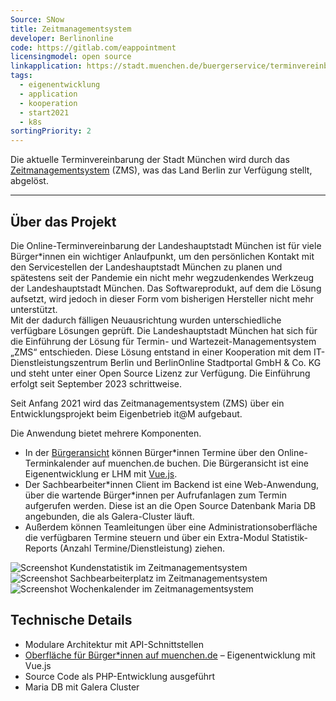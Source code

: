```yaml
---
Source: SNow
title: Zeitmanagementsystem
developer: Berlinonline
code: https://gitlab.com/eappointment
licensingmodel: open source
linkapplication: https://stadt.muenchen.de/buergerservice/terminvereinbarung.html
tags:
  - eigenentwicklung
  - application
  - kooperation
  - start2021
  - k8s
sortingPriority: 2
---
```


Die aktuelle Terminvereinbarung der Stadt München wird durch das [Zeitmanagementsystem](https://www.berlin.de/moderne-verwaltung/buergerservice/vor-ort/terminvereinbarung/artikel.959989.php) (ZMS), was das Land Berlin zur Verfügung stellt, abgelöst.

---

## Über das Projekt

Die Online-Terminvereinbarung der Landeshauptstadt München ist für viele Bürger\*innen ein wichtiger Anlaufpunkt, um den persönlichen Kontakt mit den Servicestellen der Landeshauptstadt München zu planen und spätestens seit der Pandemie ein nicht mehr wegzudenkendes Werkzeug der Landeshauptstadt München. Das Softwareprodukt, auf dem die Lösung aufsetzt, wird jedoch in dieser Form vom bisherigen Hersteller nicht mehr unterstützt.  
Mit der dadurch fälligen Neuausrichtung wurden unterschiedliche verfügbare Lösungen geprüft. Die Landeshauptstadt München hat sich für die Einführung der Lösung für Termin- und Wartezeit-Managementsystem „ZMS“ entschieden. Diese Lösung entstand in einer Kooperation mit dem IT-Dienstleistungszentrum Berlin und BerlinOnline Stadtportal GmbH & Co. KG und steht unter einer Open Source Lizenz zur Verfügung. Die Einführung erfolgt seit September 2023 schrittweise.

Seit Anfang 2021 wird das Zeitmanagementsystem (ZMS) über ein Entwicklungsprojekt beim Eigenbetrieb it@M aufgebaut.

Die Anwendung bietet mehrere Komponenten.

- In der [Bürgeransicht](https://stadt.muenchen.de/buergerservice/terminvereinbarung.html) können Bürger\*innen Termine über den Online-Terminkalender auf muenchen.de buchen.
  Die Bürgeransicht ist eine Eigenentwicklung er LHM mit [Vue.js](vuejs).
- Der Sachbearbeiter\*innen Client im Backend ist eine Web-Anwendung, über die wartende Bürger\*innen per Aufrufanlagen zum Termin aufgerufen werden. Diese ist an die Open Source Datenbank Maria DB angebunden, die als Galera-Cluster läuft.
- Außerdem können Teamleitungen über eine Administrationsoberfläche die verfügbaren Termine steuern und über ein Extra-Modul Statistik-Reports (Anzahl Termine/Dienstleistung) ziehen.

![Screenshot Kundenstatistik im Zeitmanagementsystem](/inhouse/zms_kundenstatistik.jpg)
![Screenshot Sachbearbeiterplatz im Zeitmanagementsystem](/inhouse/zms_sachbearbeiter.jpg)
![Screenshot Wochenkalender im Zeitmanagementsystem](/inhouse/zms_wochenkalender.jpg)

## Technische Details

- Modulare Architektur mit API-Schnittstellen
- [Oberfläche für Bürger\*innen auf muenchen.de](https://github.com/it-at-m/eappointment-buergeransicht) – Eigenentwicklung mit Vue.js
- Source Code als PHP-Entwicklung ausgeführt
- Maria DB mit Galera Cluster
